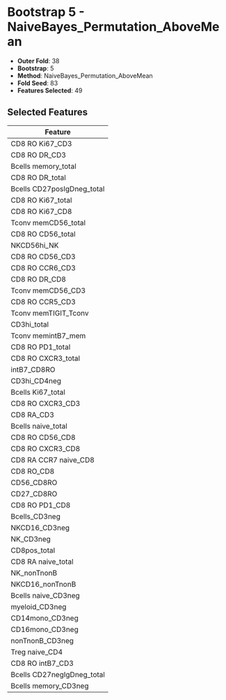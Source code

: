 # Bootstrap 5 - NaiveBayes_Permutation_AboveMean

- **Outer Fold**: 38
- **Bootstrap**: 5
- **Method**: NaiveBayes_Permutation_AboveMean
- **Fold Seed**: 83
- **Features Selected**: 49

## Selected Features

| Feature |
|---------|
| CD8  RO Ki67_CD3 |
| CD8 RO DR_CD3 |
| Bcells memory_total |
| CD8 RO DR_total |
| Bcells CD27posIgDneg_total |
| CD8 RO Ki67_total |
| CD8 RO Ki67_CD8 |
| Tconv memCD56_total |
| CD8 RO CD56_total |
| NKCD56hi_NK |
| CD8 RO CD56_CD3 |
| CD8 RO CCR6_CD3 |
| CD8 RO DR_CD8 |
| Tconv memCD56_CD3 |
| CD8 RO CCR5_CD3 |
| Tconv memTIGIT_Tconv |
| CD3hi_total |
| Tconv memintB7_mem |
| CD8 RO PD1_total |
| CD8 RO CXCR3_total |
| intB7_CD8RO |
| CD3hi_CD4neg |
| Bcells Ki67_total |
| CD8 RO CXCR3_CD3 |
| CD8 RA_CD3 |
| Bcells naive_total |
| CD8 RO CD56_CD8 |
| CD8 RO CXCR3_CD8 |
| CD8 RA CCR7 naive_CD8 |
| CD8 RO_CD8 |
| CD56_CD8RO |
| CD27_CD8RO |
| CD8 RO PD1_CD8 |
| Bcells_CD3neg |
| NKCD16_CD3neg |
| NK_CD3neg |
| CD8pos_total |
| CD8 RA naive_total |
| NK_nonTnonB |
| NKCD16_nonTnonB |
| Bcells naive_CD3neg |
| myeloid_CD3neg |
| CD14mono_CD3neg |
| CD16mono_CD3neg |
| nonTnonB_CD3neg |
| Treg naive_CD4 |
| CD8 RO intB7_CD3 |
| Bcells CD27negIgDneg_total |
| Bcells memory_CD3neg |
